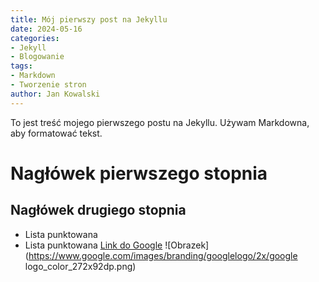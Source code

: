 ```yaml
---
title: Mój pierwszy post na Jekyllu
date: 2024-05-16
categories:
- Jekyll
- Blogowanie
tags:
- Markdown
- Tworzenie stron
author: Jan Kowalski
---
```

To jest treść mojego pierwszego postu na Jekyllu.
Używam Markdowna, aby formatować tekst.
# Nagłówek pierwszego stopnia
## Nagłówek drugiego stopnia
* Lista punktowana
* Lista punktowana
[Link do Google](https://www.google.com)
![Obrazek](https://www.google.com/images/branding/googlelogo/2x/google
logo_color_272x92dp.png)